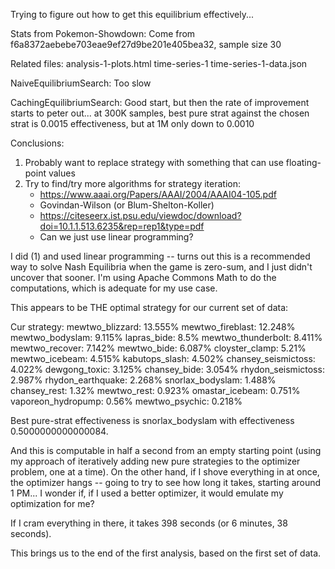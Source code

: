 Trying to figure out how to get this equilibrium effectively...

Stats from Pokemon-Showdown: Come from f6a8372aebebe703eae9ef27d9be201e405bea32,
sample size 30

Related files:
analysis-1-plots.html
time-series-1
time-series-1-data.json

NaiveEquilibriumSearch: Too slow

CachingEquilibriumSearch: Good start, but then the rate of improvement starts to peter out...
at 300K samples, best pure strat against the chosen strat is 0.0015 effectiveness, but at 1M
only down to 0.0010

Conclusions:

1) Probably want to replace strategy with something that can use floating-point values
2) Try to find/try more algorithms for strategy iteration:
   - https://www.aaai.org/Papers/AAAI/2004/AAAI04-105.pdf
   - Govindan-Wilson (or Blum-Shelton-Koller)
   - https://citeseerx.ist.psu.edu/viewdoc/download?doi=10.1.1.513.6235&rep=rep1&type=pdf
   - Can we just use linear programming?

I did (1) and used linear programming -- turns out this is a recommended way to solve Nash
Equilibria when the game is zero-sum, and I just didn't uncover that sooner. I'm using Apache
Commons Math to do the computations, which is adequate for my use case.

This appears to be THE optimal strategy for our current set of data:

Cur strategy:
mewtwo_blizzard: 13.555%
mewtwo_fireblast: 12.248%
mewtwo_bodyslam: 9.115%
lapras_bide: 8.5%
mewtwo_thunderbolt: 8.411%
mewtwo_recover: 7.142%
mewtwo_bide: 6.087%
cloyster_clamp: 5.21%
mewtwo_icebeam: 4.515%
kabutops_slash: 4.502%
chansey_seismictoss: 4.022%
dewgong_toxic: 3.125%
chansey_bide: 3.054%
rhydon_seismictoss: 2.987%
rhydon_earthquake: 2.268%
snorlax_bodyslam: 1.488%
chansey_rest: 1.32%
mewtwo_rest: 0.923%
omastar_icebeam: 0.751%
vaporeon_hydropump: 0.56%
mewtwo_psychic: 0.218%

Best pure-strat effectiveness is snorlax_bodyslam with effectiveness 0.5000000000000084.

And this is computable in half a second from an empty starting point (using my approach of iteratively
adding new pure strategies to the optimizer problem, one at a time). On the other hand, if I shove
everything in at once, the optimizer hangs -- going to try to see how long it takes, starting around
1 PM... I wonder if, if I used a better optimizer, it would emulate my optimization for me?

If I cram everything in there, it takes 398 seconds (or 6 minutes, 38 seconds).

This brings us to the end of the first analysis, based on the first set of data.
